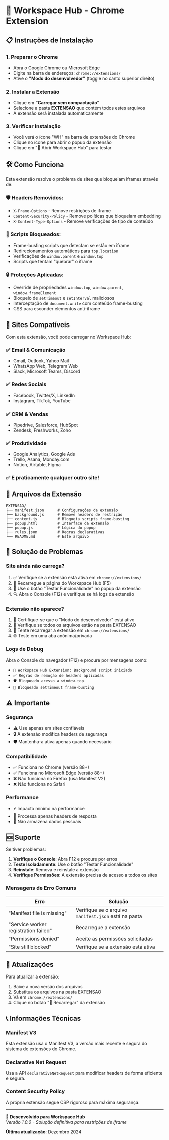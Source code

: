 # 🚀 Workspace Hub - Chrome Extension

## 📋 Instruções de Instalação

### 1. Preparar o Chrome
- Abra o Google Chrome ou Microsoft Edge
- Digite na barra de endereços: `chrome://extensions/`
- Ative o **"Modo do desenvolvedor"** (toggle no canto superior direito)

### 2. Instalar a Extensão
- Clique em **"Carregar sem compactação"**
- Selecione a pasta **EXTENSAO** que contém todos estes arquivos
- A extensão será instalada automaticamente

### 3. Verificar Instalação
- Você verá o ícone "WH" na barra de extensões do Chrome
- Clique no ícone para abrir o popup da extensão
- Clique em "🚀 Abrir Workspace Hub" para testar

## 🛠️ Como Funciona

Esta extensão resolve o problema de sites que bloqueiam iframes através de:

### 🛡️ Headers Removidos:
- `X-Frame-Options` - Remove restrições de iframe
- `Content-Security-Policy` - Remove políticas que bloqueiam embedding
- `X-Content-Type-Options` - Remove verificações de tipo de conteúdo

### 🚫 Scripts Bloqueados:
- Frame-busting scripts que detectam se estão em iframe
- Redirecionamentos automáticos para `top.location`
- Verificações de `window.parent` e `window.top`
- Scripts que tentam "quebrar" o iframe

### 🔒 Proteções Aplicadas:
- Override de propriedades `window.top`, `window.parent`, `window.frameElement`
- Bloqueio de `setTimeout` e `setInterval` maliciosos
- Interceptação de `document.write` com conteúdo frame-busting
- CSS para esconder elementos anti-iframe

## 🎯 Sites Compatíveis

Com esta extensão, você pode carregar no Workspace Hub:

### ✅ Email & Comunicação
- Gmail, Outlook, Yahoo Mail
- WhatsApp Web, Telegram Web
- Slack, Microsoft Teams, Discord

### ✅ Redes Sociais
- Facebook, Twitter/X, LinkedIn
- Instagram, TikTok, YouTube

### ✅ CRM & Vendas
- Pipedrive, Salesforce, HubSpot
- Zendesk, Freshworks, Zoho

### ✅ Produtividade
- Google Analytics, Google Ads
- Trello, Asana, Monday.com
- Notion, Airtable, Figma

### ✅ E praticamente qualquer outro site!

## 📁 Arquivos da Extensão

```
EXTENSAO/
├── manifest.json      # Configurações da extensão
├── background.js      # Remove headers de restrição
├── content.js         # Bloqueia scripts frame-busting
├── popup.html         # Interface da extensão
├── popup.js           # Lógica do popup
├── rules.json         # Regras declarativas
└── README.md          # Este arquivo
```

## 🔧 Solução de Problemas

### Site ainda não carrega?
1. ✅ Verifique se a extensão está ativa em `chrome://extensions/`
2. 🔄 Recarregue a página do Workspace Hub (F5)
3. 🧪 Use o botão "Testar Funcionalidade" no popup da extensão
4. 🔍 Abra o Console (F12) e verifique se há logs da extensão

### Extensão não aparece?
1. 🔧 Certifique-se que o "Modo do desenvolvedor" está ativo
2. 📁 Verifique se todos os arquivos estão na pasta EXTENSAO
3. 🔄 Tente recarregar a extensão em `chrome://extensions/`
4. 🌐 Teste em uma aba anônima/privada

### Logs de Debug
Abra o Console do navegador (F12) e procure por mensagens como:
- `🚀 Workspace Hub Extension: Background script iniciado`
- `✅ Regras de remoção de headers aplicadas`
- `🛡️ Bloqueado acesso a window.top`
- `🚫 Bloqueado setTimeout frame-busting`

## ⚠️ Importante

### Segurança
- ⚠️ Use apenas em sites confiáveis
- 🔒 A extensão modifica headers de segurança
- 🛡️ Mantenha-a ativa apenas quando necessário

### Compatibilidade
- ✅ Funciona no Chrome (versão 88+)
- ✅ Funciona no Microsoft Edge (versão 88+)
- ❌ Não funciona no Firefox (usa Manifest V2)
- ❌ Não funciona no Safari

### Performance
- ⚡ Impacto mínimo na performance
- 🔄 Processa apenas headers de resposta
- 💾 Não armazena dados pessoais

## 🆘 Suporte

Se tiver problemas:

1. **Verifique o Console**: Abra F12 e procure por erros
2. **Teste Isoladamente**: Use o botão "Testar Funcionalidade"
3. **Reinstale**: Remova e reinstale a extensão
4. **Verifique Permissões**: A extensão precisa de acesso a todos os sites

### Mensagens de Erro Comuns

| Erro | Solução |
|------|---------|
| "Manifest file is missing" | Verifique se o arquivo `manifest.json` está na pasta |
| "Service worker registration failed" | Recarregue a extensão |
| "Permissions denied" | Aceite as permissões solicitadas |
| "Site still blocked" | Verifique se a extensão está ativa |

## 🔄 Atualizações

Para atualizar a extensão:
1. Baixe a nova versão dos arquivos
2. Substitua os arquivos na pasta EXTENSAO
3. Vá em `chrome://extensions/`
4. Clique no botão "🔄 Recarregar" da extensão

## 📞 Informações Técnicas

### Manifest V3
Esta extensão usa o Manifest V3, a versão mais recente e segura do sistema de extensões do Chrome.

### Declarative Net Request
Usa a API `declarativeNetRequest` para modificar headers de forma eficiente e segura.

### Content Security Policy
A própria extensão segue CSP rigoroso para máxima segurança.

---

**🚀 Desenvolvido para Workspace Hub**  
*Versão 1.0.0 - Solução definitiva para restrições de iframe*

**Última atualização**: Dezembro 2024
